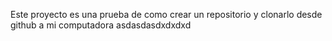 Este proyecto es una prueba de como crear un repositorio y clonarlo desde github a mi computadora asdasdasdxdxdxd
